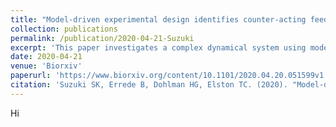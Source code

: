 ```yaml
---
title: "Model-driven experimental design identifies counter-acting feedback regulation in the osmotic stress response"
collection: publications
permalink: /publication/2020-04-21-Suzuki
excerpt: 'This paper investigates a complex dynamical system using model informed experiments to reveal mechanisms of signaling feedbacks.'
date: 2020-04-21
venue: 'Biorxiv'
paperurl: 'https://www.biorxiv.org/content/10.1101/2020.04.20.051599v1.full.pdf'
citation: 'Suzuki SK, Errede B, Dohlman HG, Elston TC. (2020). "Model-driven experimental design identifies counter-acting feedback regulation in the osmotic stress response of yeast" <i> Biorxiv</i>. 1(1).'
---
```

Hi

<!-- [Download paper here](https://www.biorxiv.org/content/10.1101/2020.04.20.051599v1.full.pdf) -->
